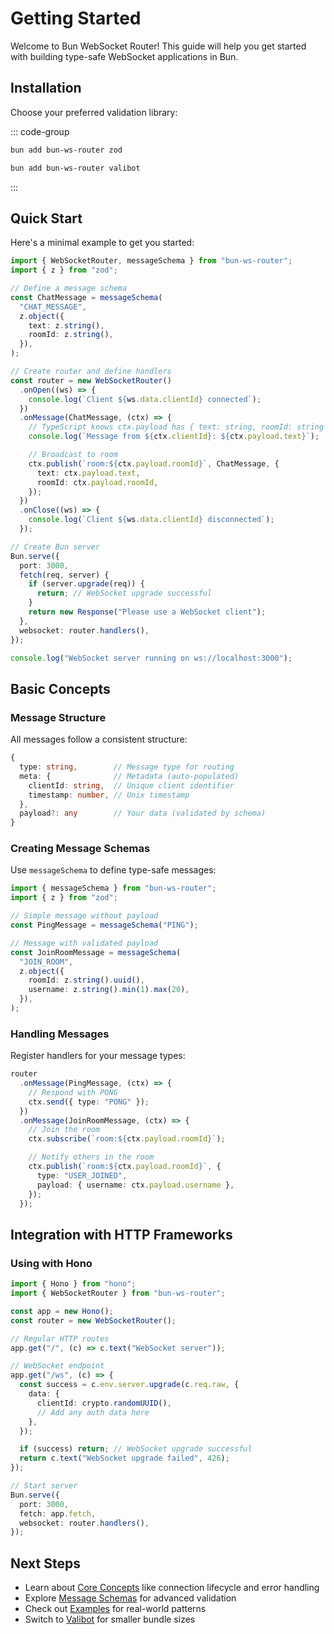 # Getting Started

Welcome to Bun WebSocket Router! This guide will help you get started with building type-safe WebSocket applications in Bun.

## Installation

Choose your preferred validation library:

::: code-group

```bash [Zod (default)]
bun add bun-ws-router zod
```

```bash [Valibot (90% smaller)]
bun add bun-ws-router valibot
```

:::

## Quick Start

Here's a minimal example to get you started:

```typescript
import { WebSocketRouter, messageSchema } from "bun-ws-router";
import { z } from "zod";

// Define a message schema
const ChatMessage = messageSchema(
  "CHAT_MESSAGE",
  z.object({
    text: z.string(),
    roomId: z.string(),
  }),
);

// Create router and define handlers
const router = new WebSocketRouter()
  .onOpen((ws) => {
    console.log(`Client ${ws.data.clientId} connected`);
  })
  .onMessage(ChatMessage, (ctx) => {
    // TypeScript knows ctx.payload has { text: string, roomId: string }
    console.log(`Message from ${ctx.clientId}: ${ctx.payload.text}`);

    // Broadcast to room
    ctx.publish(`room:${ctx.payload.roomId}`, ChatMessage, {
      text: ctx.payload.text,
      roomId: ctx.payload.roomId,
    });
  })
  .onClose((ws) => {
    console.log(`Client ${ws.data.clientId} disconnected`);
  });

// Create Bun server
Bun.serve({
  port: 3000,
  fetch(req, server) {
    if (server.upgrade(req)) {
      return; // WebSocket upgrade successful
    }
    return new Response("Please use a WebSocket client");
  },
  websocket: router.handlers(),
});

console.log("WebSocket server running on ws://localhost:3000");
```

## Basic Concepts

### Message Structure

All messages follow a consistent structure:

```typescript
{
  type: string,        // Message type for routing
  meta: {              // Metadata (auto-populated)
    clientId: string,  // Unique client identifier
    timestamp: number, // Unix timestamp
  },
  payload?: any        // Your data (validated by schema)
}
```

### Creating Message Schemas

Use `messageSchema` to define type-safe messages:

```typescript
import { messageSchema } from "bun-ws-router";
import { z } from "zod";

// Simple message without payload
const PingMessage = messageSchema("PING");

// Message with validated payload
const JoinRoomMessage = messageSchema(
  "JOIN_ROOM",
  z.object({
    roomId: z.string().uuid(),
    username: z.string().min(1).max(20),
  }),
);
```

### Handling Messages

Register handlers for your message types:

```typescript
router
  .onMessage(PingMessage, (ctx) => {
    // Respond with PONG
    ctx.send({ type: "PONG" });
  })
  .onMessage(JoinRoomMessage, (ctx) => {
    // Join the room
    ctx.subscribe(`room:${ctx.payload.roomId}`);

    // Notify others in the room
    ctx.publish(`room:${ctx.payload.roomId}`, {
      type: "USER_JOINED",
      payload: { username: ctx.payload.username },
    });
  });
```

## Integration with HTTP Frameworks

### Using with Hono

```typescript
import { Hono } from "hono";
import { WebSocketRouter } from "bun-ws-router";

const app = new Hono();
const router = new WebSocketRouter();

// Regular HTTP routes
app.get("/", (c) => c.text("WebSocket server"));

// WebSocket endpoint
app.get("/ws", (c) => {
  const success = c.env.server.upgrade(c.req.raw, {
    data: {
      clientId: crypto.randomUUID(),
      // Add any auth data here
    },
  });

  if (success) return; // WebSocket upgrade successful
  return c.text("WebSocket upgrade failed", 426);
});

// Start server
Bun.serve({
  port: 3000,
  fetch: app.fetch,
  websocket: router.handlers(),
});
```

## Next Steps

- Learn about [Core Concepts](/core-concepts) like connection lifecycle and error handling
- Explore [Message Schemas](/message-schemas) for advanced validation
- Check out [Examples](/examples) for real-world patterns
- Switch to [Valibot](/valibot-integration) for smaller bundle sizes
